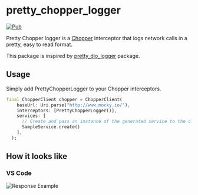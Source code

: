 # pretty_chopper_logger

[![Pub](https://img.shields.io/pub/v/pretty_chopper_logger.svg)](https://pub.dev/packages/pretty_chopper_logger)

Pretty Chopper logger is a [Chopper](https://pub.dev/packages/chopper) interceptor that logs network calls in a pretty, easy to read format.


This package is inspired by [pretty_dio_logger](https://pub.dev/packages/pretty_dio_logger) package.
## Usage

Simply add PrettyChopperLogger to your Chopper interceptors.

```Dart
final ChopperClient chopper = ChopperClient(
    baseUrl: Uri.parse("http://www.mocky.io/"),
    interceptors: [PrettyChopperLogger()],
    services: [
      // Create and pass an instance of the generated service to the client
      SampleService.create()
    ],
  );
```

## How it looks like

### VS Code

![Response Example](https://raw.github.com/Arnooodles/pretty_chopper_logger/main/images/sample.png 'Response Example')
